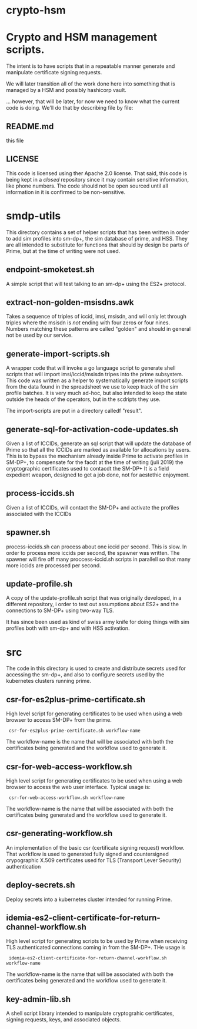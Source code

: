 # crypto-hsm

Crypto and HSM management scripts.
==

The intent is to have scripts that in a repeatable manner generate and
manipulate certificate signing requests.

We will later transition all of the work done here into something that is
managed by a HSM and possibly hashicorp vault.

... however, that will be later, for now we need to know what the current
code is doing.   We'll do that by describing file by file:


README.md
-- 

this file

LICENSE
--

This code is licensed using ther Apache 2.0 license.  That said, this
code is being kept in a _closed_ repository since it may contain
sensitive information, like phone numbers.  The code should not be
open sourced until all information  in it is confirmed to be non-sensitive.

smdp-utils
==

This directory contains a set of helper scripts that has been written
in order to add sim profiles into sm-dp+, the sim database of prime,
and HSS.  They are all intended to substitute for functions that
should by design be parts of Prime, but at the time of writing were
not used.

endpoint-smoketest.sh
--

A simple script that will test talking to an sm-dp+ using the ES2+ protocol.


extract-non-golden-msisdns.awk
--

Takes a sequence of triples of iccid, imsi, msisdn, and will only 
let through triples where the msisdn is _not_ ending with four
zeros or four nines.   Numbers matching these patterns are called
"golden" and should in general not be used by our service.


generate-import-scripts.sh
--
A wrapper code that will invoke a go language script to generate 
shell scripts that will import imsi/iccid/msisdn tripes into the
prime subsystem.    This code was written as a helper to
systematically generate import scripts from the data found in the
spreadsheet we use to keep track of the sim profile batches. It is
very much ad-hoc, but also intended to keep the state outside the
heads of the operators, but in the scdripts they use.

The import-scripts are put in a directory calledf "result".


generate-sql-for-activation-code-updates.sh
--

Given a list of ICCIDs, generate an sql script that  will update the
database of Prime so that all the ICCIDs are marked as available for
allocations by users.      This is to bypass the mechanism already
inside Prime to activate profiles in SM-DP+, to compensate for the facdt
at the time of writing (juli 2019) the cryptographic certificates used
to contacdt the SM-DP+  It is a field expedient weapon, designed to
get a job done, not for aestethic enjoyment.

process-iccids.sh
--

Given a list of ICCIDs, will contact the SM-DP+ and  activate the
profiles associated with the ICCIDs


spawner.sh
--

process-iccids.sh can process about one iccid per second.   This is
slow.   In order to process more iccids per second, the spawner was
written.  The spawner will fire off many proccess-iccid.sh scripts in
parallell so that many more iccids are processed per second.


update-profile.sh
--

A copy of the update-profile.sh script that was originally developed,
in a different repository, i order to test out assumptions about ES2+
and the connections to SM-DP+ using two-way TLS.  

It has since been used as  kind of swiss army knife for doing things
with sim profiles both with sm-dp+ and with HSS activation.


src
===

The code in this directory is used to create and distribute secrets
used for accessing the sm-dp+, and also to configure secrets used by
the kubernetes clusters running prime.

csr-for-es2plus-prime-certificate.sh
--

High level script for generating  certificates to be used when using a web
browser to access SM-DP+ from the prime.


     csr-for-es2plus-prime-certificate.sh workflow-name

The workflow-name is the name that will be associated with both the
certificates being generated and the workflow used to generate it.

csr-for-web-access-workflow.sh
--


High level script for generating  certificates to be used when using a web
browser to access the web user interface.  Typical usage is:


     csr-for-web-access-workflow.sh workflow-name

The workflow-name is the name that will be associated with both the
certificates being generated and the workflow used to generate it.



csr-generating-workflow.sh
--

An implementation of the basic csr (certificate signing request)
workflow.  That workflow is used to generated fully signed and
countersigned crypographic X.509 certificates used for TLS (Transport
Lever Security) authentication


deploy-secrets.sh
--
Deploy secrets into a kubernetes cluster intended for running Prime.


idemia-es2-client-certificate-for-return-channel-workflow.sh
--

High level script for generating scripts to be used by Prime when
receiving TLS authenticated connections coming in from the SM-DP+.
THe usage is

     idemia-es2-client-certificate-for-return-channel-workflow.sh  workflow-name

The workflow-name is the name that will be associated with both the
certificates being generated and the workflow used to generate it.



key-admin-lib.sh
--

A shell script library intended to manipulate cryptograhic
certificates, signing requests, keys, and associated objects.





